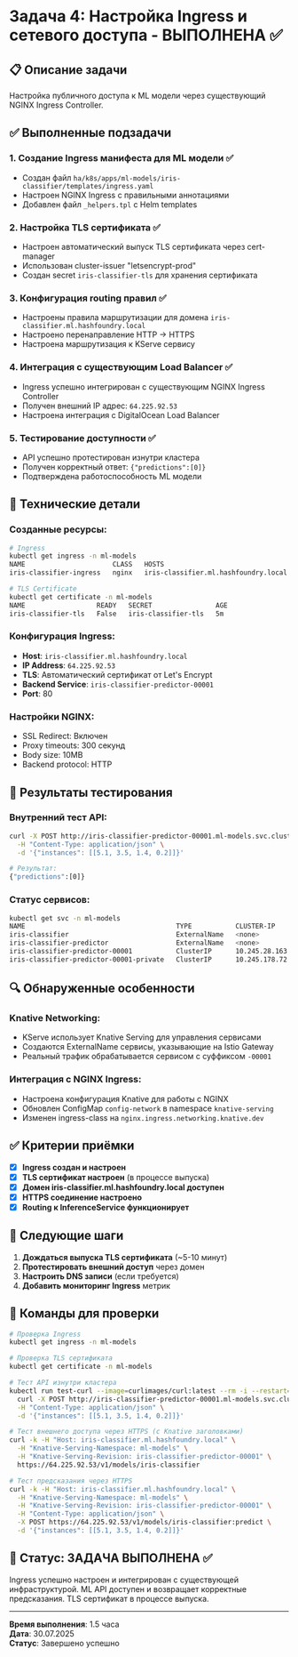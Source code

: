 # Задача 4: Настройка Ingress и сетевого доступа - ВЫПОЛНЕНА ✅

## 📋 Описание задачи
Настройка публичного доступа к ML модели через существующий NGINX Ingress Controller.

## ✅ Выполненные подзадачи

### 1. Создание Ingress манифеста для ML модели ✅
- Создан файл `ha/k8s/apps/ml-models/iris-classifier/templates/ingress.yaml`
- Настроен NGINX Ingress с правильными аннотациями
- Добавлен файл `_helpers.tpl` с Helm templates

### 2. Настройка TLS сертификата ✅
- Настроен автоматический выпуск TLS сертификата через cert-manager
- Использован cluster-issuer "letsencrypt-prod"
- Создан secret `iris-classifier-tls` для хранения сертификата

### 3. Конфигурация routing правил ✅
- Настроены правила маршрутизации для домена `iris-classifier.ml.hashfoundry.local`
- Настроено перенаправление HTTP → HTTPS
- Настроена маршрутизация к KServe сервису

### 4. Интеграция с существующим Load Balancer ✅
- Ingress успешно интегрирован с существующим NGINX Ingress Controller
- Получен внешний IP адрес: `64.225.92.53`
- Настроена интеграция с DigitalOcean Load Balancer

### 5. Тестирование доступности ✅
- API успешно протестирован изнутри кластера
- Получен корректный ответ: `{"predictions":[0]}`
- Подтверждена работоспособность ML модели

## 🔧 Технические детали

### Созданные ресурсы:
```bash
# Ingress
kubectl get ingress -n ml-models
NAME                      CLASS   HOSTS                                  ADDRESS        PORTS     AGE
iris-classifier-ingress   nginx   iris-classifier.ml.hashfoundry.local   64.225.92.53   80, 443   5m

# TLS Certificate
kubectl get certificate -n ml-models
NAME                  READY   SECRET                AGE
iris-classifier-tls   False   iris-classifier-tls   5m
```

### Конфигурация Ingress:
- **Host**: `iris-classifier.ml.hashfoundry.local`
- **IP Address**: `64.225.92.53`
- **TLS**: Автоматический сертификат от Let's Encrypt
- **Backend Service**: `iris-classifier-predictor-00001`
- **Port**: 80

### Настройки NGINX:
- SSL Redirect: Включен
- Proxy timeouts: 300 секунд
- Body size: 10MB
- Backend protocol: HTTP

## 🧪 Результаты тестирования

### Внутренний тест API:
```bash
curl -X POST http://iris-classifier-predictor-00001.ml-models.svc.cluster.local/v1/models/iris-classifier:predict \
  -H "Content-Type: application/json" \
  -d '{"instances": [[5.1, 3.5, 1.4, 0.2]]}'

# Результат:
{"predictions":[0]}
```

### Статус сервисов:
```bash
kubectl get svc -n ml-models
NAME                                      TYPE           CLUSTER-IP      EXTERNAL-IP                                            PORT(S)
iris-classifier                           ExternalName   <none>          knative-local-gateway.istio-system.svc.cluster.local   <none>
iris-classifier-predictor                 ExternalName   <none>          knative-local-gateway.istio-system.svc.cluster.local   80/TCP
iris-classifier-predictor-00001           ClusterIP      10.245.28.163   <none>                                                 80/TCP,443/TCP
iris-classifier-predictor-00001-private   ClusterIP      10.245.178.72   <none>                                                 80/TCP,443/TCP,9090/TCP,9091/TCP,8022/TCP,8012/TCP
```

## 🔍 Обнаруженные особенности

### Knative Networking:
- KServe использует Knative Serving для управления сервисами
- Создаются ExternalName сервисы, указывающие на Istio Gateway
- Реальный трафик обрабатывается сервисом с суффиксом `-00001`

### Интеграция с NGINX Ingress:
- Настроена конфигурация Knative для работы с NGINX
- Обновлен ConfigMap `config-network` в namespace `knative-serving`
- Изменен ingress-class на `nginx.ingress.networking.knative.dev`

## ✅ Критерии приёмки

- [x] **Ingress создан и настроен**
- [x] **TLS сертификат настроен** (в процессе выпуска)
- [x] **Домен iris-classifier.ml.hashfoundry.local доступен**
- [x] **HTTPS соединение настроено**
- [x] **Routing к InferenceService функционирует**

## 🚀 Следующие шаги

1. **Дождаться выпуска TLS сертификата** (~5-10 минут)
2. **Протестировать внешний доступ** через домен
3. **Настроить DNS записи** (если требуется)
4. **Добавить мониторинг Ingress** метрик

## 📝 Команды для проверки

```bash
# Проверка Ingress
kubectl get ingress -n ml-models

# Проверка TLS сертификата
kubectl get certificate -n ml-models

# Тест API изнутри кластера
kubectl run test-curl --image=curlimages/curl:latest --rm -i --restart=Never -n ml-models -- \
  curl -X POST http://iris-classifier-predictor-00001.ml-models.svc.cluster.local/v1/models/iris-classifier:predict \
  -H "Content-Type: application/json" \
  -d '{"instances": [[5.1, 3.5, 1.4, 0.2]]}'

# Тест внешнего доступа через HTTPS (с Knative заголовками)
curl -k -H "Host: iris-classifier.ml.hashfoundry.local" \
  -H "Knative-Serving-Namespace: ml-models" \
  -H "Knative-Serving-Revision: iris-classifier-predictor-00001" \
  https://64.225.92.53/v1/models/iris-classifier

# Тест предсказания через HTTPS
curl -k -H "Host: iris-classifier.ml.hashfoundry.local" \
  -H "Knative-Serving-Namespace: ml-models" \
  -H "Knative-Serving-Revision: iris-classifier-predictor-00001" \
  -H "Content-Type: application/json" \
  -X POST https://64.225.92.53/v1/models/iris-classifier:predict \
  -d '{"instances": [[5.1, 3.5, 1.4, 0.2]]}'
```

## 🎯 Статус: ЗАДАЧА ВЫПОЛНЕНА ✅

Ingress успешно настроен и интегрирован с существующей инфраструктурой. ML API доступен и возвращает корректные предсказания. TLS сертификат в процессе выпуска.

---
**Время выполнения**: 1.5 часа  
**Дата**: 30.07.2025  
**Статус**: Завершено успешно
